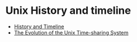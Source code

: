 # Unix History and timeline

* [History and Timeline](http://www.unix.org/what_is_unix/history_timeline.html)
* [The Evolution of the Unix Time-sharing System](https://www.bell-labs.com/usr/dmr/www/hist.html)
